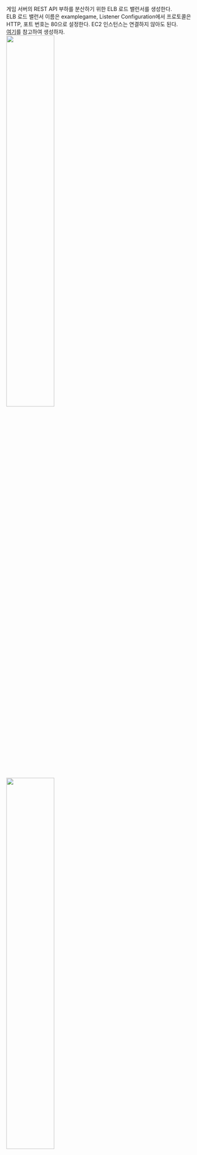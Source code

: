 게임 서버의 REST API 부하를 분산하기 위한 ELB 로드 밸런서를 생성한다.  
ELB 로드 밸런서 이름은 examplegame, Listener Configuration에서 프로토콜은  
HTTP, 포트 번호는 80으로 설정한다. EC2 인스턴스는 연결하지 않아도 된다.  
[여기](https://github.com/yunkangmin/spring-boot/blob/main/aws/ELB/05%20Application%20Load%20Balancer%20%EC%8B%9C%EC%9E%91%ED%95%98%EA%B8%B0.md)를 참고하여 생성하자.      
<img src="https://user-images.githubusercontent.com/33191974/160268252-8669eabd-b1b0-4af1-8cb0-e9d4002baaa0.png" width="50%" height="50%"/>    
<img src="https://user-images.githubusercontent.com/33191974/160268264-3ef4d3ba-1e70-4b6c-a4d1-d9ccf1e4f7b5.png" width="50%" height="50%"/>    























